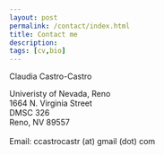 ```yaml
---
layout: post
permalink: /contact/index.html
title: Contact me
description: 
tags: [cv,bio]
---
```


Claudia Castro-Castro

Univeristy of Nevada, Reno <br />
1664 N. Virginia Street <br />
DMSC 326 <br />
Reno, NV 89557 <br />
<br />
Email: ccastrocastr (at)  gmail (dot) com







